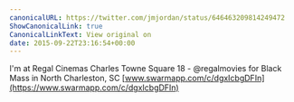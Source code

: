 ```yaml
---
canonicalURL: https://twitter.com/jmjordan/status/646463209814249472
ShowCanonicalLink: true
CanonicalLinkText: View original on
date: 2015-09-22T23:16:54+00:00
---
```

I'm at Regal Cinemas Charles Towne Square 18 - @regalmovies for Black Mass in North Charleston, SC [www.swarmapp.com/c/dgxIcbgDFIn](https://www.swarmapp.com/c/dgxIcbgDFIn)